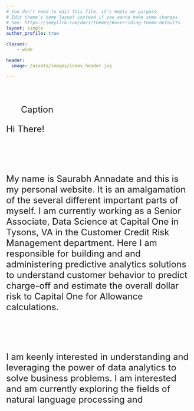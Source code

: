 ```yaml
---
# You don't need to edit this file, it's empty on purpose.
# Edit theme's home layout instead if you wanna make some changes
# See: https://jekyllrb.com/docs/themes/#overriding-theme-defaults
layout: single
author_profile: true

classes:
    - wide

header:
  image: /assets/images/index_header.jpg

---
```


<font size="+2">

<br>

<figure style="width: 300px" class="align-right">
  <img src="{{ site.url }}{{ site.baseurl }}/assets/images/Index_1.jpg" alt="">
  <figcaption>Caption</figcaption>
</figure> 

Hi There! 

<br><br>

My name is Saurabh Annadate and this is my personal website. It is an amalgamation of the several different important parts of myself. I am currently working as a Senior Associate, Data Science at Capital One in Tysons, VA in the Customer Credit Risk Management department. Here I am responsible for building and and administering predictive analytics solutions to understand customer behavior to predict charge-off and estimate the overall dollar risk to Capital One for Allowance calculations.  

<br> <br>

I am keenly interested in understanding and leveraging the power of data analytics to solve business problems. I am interested and am currently exploring the fields of natural language processing and 

<br> <br>



</font>
